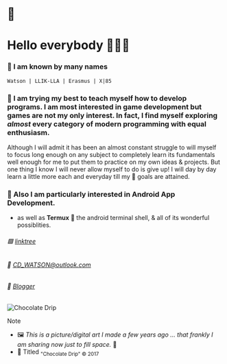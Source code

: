 # 📄
# Hello everybody 🫦🧟‍♂️

### 🔳 I am known by many names 
    Watson | LLIK-LLA | Erasmus | X|85

### 🔲 I am trying my best to teach myself how to develop programs. I am most interested in game development but games are not my only interest. In fact, I find myself exploring <i>almost</i> every category of modern programming with equal enthusiasm.
  Although I will admit it has been an almost constant struggle to will myself to focus long enough on any subject to completely learn its fundamentals well enough for me to put them to practice on my own ideas & projects. But one thing I know I will never allow myself to do is give up! I will day by day learn a little more each and everyday till my 🥅 goals are attained.

 ### 🔳 Also I am particularly interested in **Android App Development**.
 - as well as **Termux** 📱 the android terminal shell, & all of its wonderful possiblities.

###### 🟩 [linktree](https://linktr.ee/CD_Watson)

###### 📧 CD_WATSON@outlook.com

###### 🔲 [Blogger](https://cwatson90.blogspot.com)
   


![Chocolate Drip](https://github.com/LLIK-LLA/LLIK-LLA/assets/14068305/8f5c07fa-a61a-4c00-9123-d95dfc13ea18)

> [!NOTE]
>- 🖼 <i>This is a picture/digital art I made a few years ago  ...  that frankly I am sharing now just to fill space.</i> 👅
>  - 🔳 Titled <sub>"Chocolate Drip" © 2017</sub>


<!--
**LLIK-LLA/LLIK-LLA** is a ✨ _special_ ✨ repository because its `README.md` (this file) appears on your GitHub profile.

-->
